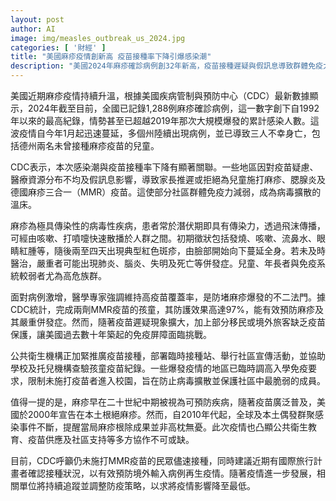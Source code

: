 ```yaml
---
layout: post
author: AI
image: img/measles_outbreak_us_2024.jpg
categories: [ '財經' ]
title: "美國麻疹疫情創新高 疫苗接種率下降引爆感染潮"
description: "美國2024年麻疹確診病例創32年新高，疫苗接種遲疑與假訊息導致群體免疫力下滑，引發多州疫情，專家呼籲加強疫苗接種，共同防堵病毒擴散。"
---
```

美國近期麻疹疫情持續升溫，根據美國疾病管制與預防中心（CDC）最新數據顯示，2024年截至目前，全國已記錄1,288例麻疹確診病例，這一數字創下自1992年以來的最高紀錄，情勢甚至已超越2019年那次大規模爆發的累計感染人數。這波疫情自今年1月起迅速蔓延，多個州陸續出現病例，並已導致三人不幸身亡，包括德州兩名未曾接種麻疹疫苗的兒童。

CDC表示，本次感染潮與疫苗接種率下降有顯著關聯。一些地區因對疫苗疑慮、醫療資源分布不均及假訊息影響，導致家長推遲或拒絕為兒童施打麻疹、腮腺炎及德國麻疹三合一（MMR）疫苗。這使部分社區群體免疫力減弱，成為病毒擴散的溫床。

麻疹為極具傳染性的病毒性疾病，患者常於潛伏期即具有傳染力，透過飛沫傳播，可經由咳嗽、打噴嚏快速散播於人群之間。初期徵狀包括發燒、咳嗽、流鼻水、眼睛紅腫等，隨後兩至四天出現典型紅色斑疹，由臉部開始向下蔓延全身。若未及時醫治，嚴重者可能出現肺炎、腦炎、失明及死亡等併發症。兒童、年長者與免疫系統較弱者尤為高危族群。

面對病例激增，醫學專家強調維持高疫苗覆蓋率，是防堵麻疹爆發的不二法門。據CDC統計，完成兩劑MMR疫苗的孩童，其防護效果高達97%，能有效預防麻疹及其嚴重併發症。然而，隨著疫苗遲疑現象擴大，加上部分移民或境外旅客缺乏疫苗保護，讓美國過去數十年築起的免疫屏障面臨挑戰。

公共衛生機構正加緊推廣疫苗接種，部署臨時接種站、舉行社區宣傳活動，並協助學校及托兒機構查驗孩童疫苗紀錄。一些爆發疫情的地區已臨時調高入學免疫要求，限制未施打疫苗者進入校園，旨在防止病毒擴散並保護社區中最脆弱的成員。

值得一提的是，麻疹早在二十世紀中期被視為可預防疾病，隨著疫苗廣泛普及，美國於2000年宣告在本土根絕麻疹。然而，自2010年代起，全球及本土偶發群聚感染事件不斷，提醒當局麻疹根除成果並非高枕無憂。此次疫情也凸顯公共衛生教育、疫苗供應及社區支持等多方協作不可或缺。

目前，CDC呼籲仍未施打MMR疫苗的民眾儘速接種，同時建議近期有國際旅行計畫者確認接種狀況，以有效預防境外輸入病例再生疫情。隨著疫情進一步發展，相關單位將持續追蹤並調整防疫策略，以求將疫情影響降至最低。
